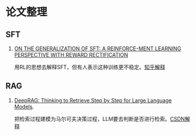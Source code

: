 # 论文整理

## SFT
1. [ON THE GENERALIZATION OF SFT: A REINFORCE-MENT LEARNING PERSPECTIVE WITH REWARD RECTIFICATION](https://arxiv.org/pdf/2508.05629)
 
   用RL的思想去解释SFT，但有人表示这种训练更不稳定。[知乎解释](https://zhuanlan.zhihu.com/p/1937489298753552862)

## RAG
1. [DeepRAG: Thinking to Retrieve Step by Step for Large Language Models](https://arxiv.org/pdf/2502.01142).

   把检索过程建模为马尔可夫决策过程，LLM要去判断是否进行检索。[CSDN解释](https://blog.csdn.net/HE2096798708/article/details/146212279)
